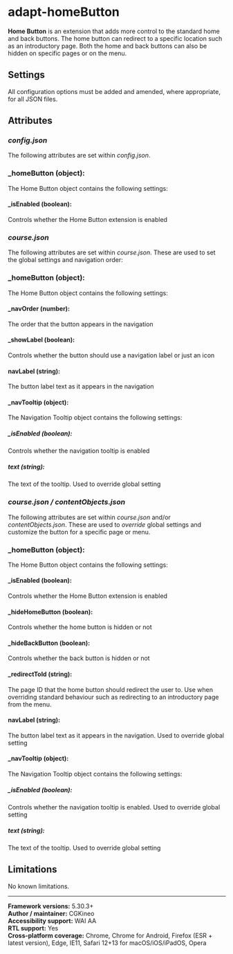 # adapt-homeButton

**Home Button** is an extension that adds more control to the standard home and back buttons. The home button can redirect to a specific location such as an introductory page. Both the home and back buttons can also be hidden on specific pages or on the menu.

## Settings

All configuration options must be added and amended, where appropriate, for all JSON files.

## Attributes

### *config.json*
The following attributes are set within *config.json*.

### **\_homeButton** (object):
The Home Button object contains the following settings:

#### **\_isEnabled** (boolean):
Controls whether the Home Button extension is enabled

### *course.json*
The following attributes are set within *course.json*. These are used to set the global settings and navigation order:

### **\_homeButton** (object):
The Home Button object contains the following settings:

#### **_navOrder** (number):
The order that the button appears in the navigation

#### **_showLabel** (boolean):
Controls whether the button should use a navigation label or just an icon

#### **navLabel** (string):
The button label text as it appears in the navigation

#### **_navTooltip** (object):
The Navigation Tooltip object contains the following settings:

##### **\_isEnabled** (boolean):
Controls whether the navigation tooltip is enabled

##### **text** (string):
The text of the tooltip. Used to override global setting

### *course.json / contentObjects.json*
The following attributes are set within *course.json* and/or *contentObjects.json*. These are used to *override* global settings and customize the button for a specific page or menu.

### **\_homeButton** (object):
The Home Button object contains the following settings:

#### **\_isEnabled** (boolean):
Controls whether the Home Button extension is enabled

#### **\_hideHomeButton** (boolean):
Controls whether the home button is hidden or not

#### **\_hideBackButton** (boolean):
Controls whether the back button is hidden or not

#### **\_redirectToId** (string):
The page ID that the home button should redirect the user to. Use when overriding standard behaviour such as redirecting to an introductory page from the menu.

#### **navLabel** (string):
The button label text as it appears in the navigation. Used to override global setting

#### **_navTooltip** (object):
The Navigation Tooltip object contains the following settings:

##### **\_isEnabled** (boolean):
Controls whether the navigation tooltip is enabled. Used to override global setting

##### **text** (string):
The text of the tooltip. Used to override global setting

## Limitations

No known limitations.

----------------------------

**Framework versions:**  5.30.3+<br>
**Author / maintainer:**  CGKineo<br>
**Accessibility support:** WAI AA<br>
**RTL support:** Yes<br>
**Cross-platform coverage:** Chrome, Chrome for Android, Firefox (ESR + latest version), Edge, IE11, Safari 12+13 for macOS/iOS/iPadOS, Opera<br>
